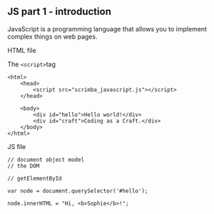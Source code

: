 
## JS part 1 - introduction 

JavaScript is a programming language that allows you to implement complex things on web pages. 



HTML file 

The `<script>`tag 


```
<html>
    <head>
        <script src="scrimba_javascript.js"></script>
    </head>
    
    <body>
        <div id="hello">Hello world!</div>
        <div id="craft">Coding as a Craft.</div>
    </body>
</html>
```

JS file 

```
// document object model
// the DOM

// getElementById

var node = document.querySelector('#hello');

node.innerHTML = "Hi, <b>Sophie</b>!";

```
